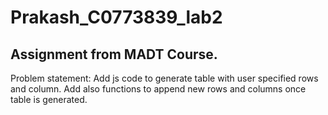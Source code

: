 # Prakash_C0773839_lab2
## Assignment from MADT Course.
  Problem statement: 
    Add js code to generate table with user specified rows and column. Add also functions to append new rows and columns once
    table is generated.
